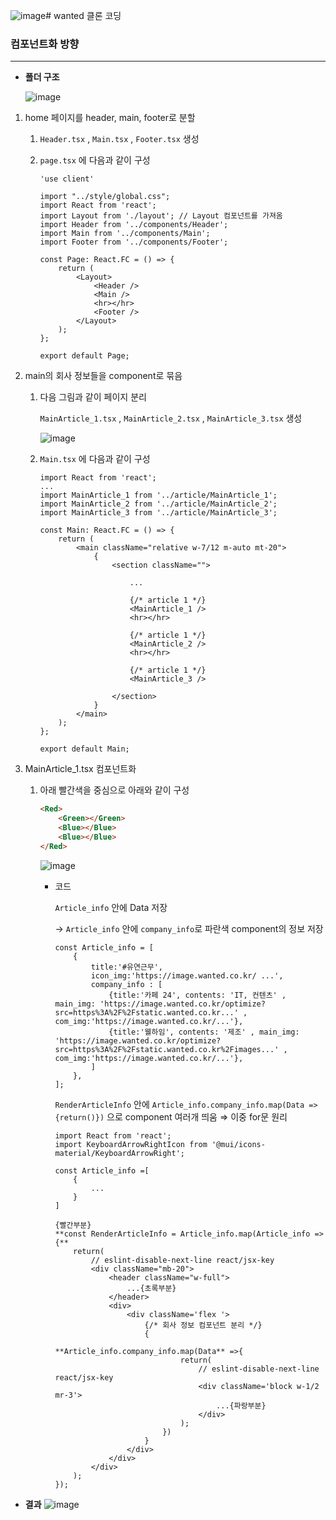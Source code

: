 ![image](https://github.com/dahyunko/nextjs-wanted-clone/assets/101400650/147c2494-2096-443a-ba40-f3cb44eed2ef)# wanted 클론 코딩

### 컴포넌트화 방향

---

- **폴더 구조**
    
    ![image](https://github.com/dahyunko/nextjs-wanted-clone/assets/101400650/fa6e299b-50fe-49fa-a8a3-cc5c0f1e3f34)

    

1. home 페이지를 header, main, footer로 분할
    1. `Header.tsx` , `Main.tsx` , `Footer.tsx` 생성 
    2. `page.tsx` 에 다음과 같이 구성
        
        ```tsx
        'use client'
        
        import "../style/global.css";
        import React from 'react';
        import Layout from './layout'; // Layout 컴포넌트를 가져옴
        import Header from '../components/Header';
        import Main from '../components/Main'; 
        import Footer from '../components/Footer';
        
        const Page: React.FC = () => {
            return (
                <Layout>
                    <Header />
                    <Main />
                    <hr></hr>
                    <Footer />
                </Layout>
            );
        };
        
        export default Page;
        ```
        
    
2. main의 회사 정보들을 component로 묶음
    1.  다음 그림과 같이 페이지 분리
        
        
        `MainArticle_1.tsx` , `MainArticle_2.tsx` , `MainArticle_3.tsx` 생성
        
        ![image](https://github.com/dahyunko/nextjs-wanted-clone/assets/101400650/387e2df6-14ea-46c2-875d-47988cc6b392)

        
    2.  `Main.tsx` 에 다음과 같이 구성
        
        ```tsx
        import React from 'react';
        ...
        import MainArticle_1 from '../article/MainArticle_1';
        import MainArticle_2 from '../article/MainArticle_2';
        import MainArticle_3 from '../article/MainArticle_3';
        
        const Main: React.FC = () => {
            return (
                <main className="relative w-7/12 m-auto mt-20">
                    {
                        <section className="">
        
                            ...
        
                            {/* article 1 */}
                            <MainArticle_1 />
                            <hr></hr>
        
                            {/* article 1 */}
                            <MainArticle_2 />
                            <hr></hr>
        
                            {/* article 1 */}
                            <MainArticle_3 />
                
                        </section>
                    }
                </main>
            );
        };
        
        export default Main;
        ```
        

1. MainArticle_1.tsx 컴포넌트화
    1. 아래 빨간색을 중심으로 아래와 같이 구성
        
        
        ```html
        <Red>
        	<Green></Green>
        	<Blue></Blue>
        	<Blue></Blue>
        </Red>
        ```
        
        ![image](https://github.com/dahyunko/nextjs-wanted-clone/assets/101400650/3f80d8f2-b820-4c3a-bed6-1a70a144229a)

        
        - 코드
            
            `Article_info` 안에 Data 저장
            
            → `Article_info` 안에 `company_info`로 파란색 component의 정보 저장
            
            ```tsx
            const Article_info = [
                {
                    title:'#유연근무', 
                    icon_img:'https://image.wanted.co.kr/ ...',
                    company_info : [
                        {title:'카페 24', contents: 'IT, 컨텐츠' , main_img: 'https://image.wanted.co.kr/optimize?src=https%3A%2F%2Fstatic.wanted.co.kr...' , com_img:'https://image.wanted.co.kr/...'},
                        {title:'웰하임', contents: '제조' , main_img: 'https://image.wanted.co.kr/optimize?src=https%3A%2F%2Fstatic.wanted.co.kr%2Fimages...' , com_img:'https://image.wanted.co.kr/...'},
                    ]
                },
            ];
            ```
            
            `RenderArticleInfo` 안에 `Article_info.company_info.map(Data =>{return()})` 으로 component 여러개 띄움  ⇒ 이중 for문 원리
            
            ```tsx
            import React from 'react';
            import KeyboardArrowRightIcon from '@mui/icons-material/KeyboardArrowRight';
            
            const Article_info =[
            	{
            		...
            	}
            ]
            
            {빨간부분}
            **const RenderArticleInfo = Article_info.map(Article_info =>{**
                return(
                    // eslint-disable-next-line react/jsx-key
                    <div className="mb-20">
                        <header className="w-full">
                            ...{초록부분}
                        </header>
                        <div>
                            <div className='flex '>
                                {/* 회사 정보 컴포넌트 분리 */}
                                {
                                    **Article_info.company_info.map(Data** =>{
                                        return(
                                            // eslint-disable-next-line react/jsx-key
                                            <div className='block w-1/2 mr-3'>
                                                ...{파랑부분}
                                            </div>
                                        );
                                    })
                                }
                            </div>
                        </div>
                    </div>
                );
            });
            ```
            

- **결과**
![image](https://github.com/dahyunko/nextjs-wanted-clone/assets/101400650/418e61be-4d9e-489f-9313-0fe2cd59c3c4)
